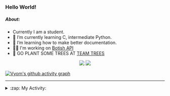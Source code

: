 ### Hello World!

##### About:
- Currently I am a student.
- 🌱 I’m currently learning C, intermediate Python.
- 🌱 I’m learning how to make better documentation.
- 👨‍💻 I'm working on [Botish API](https://github.com/Vyvy-vi/api)
- 🌱 GO PLANT SOME TREES AT [TEAM TREES](https://teamtrees.org/)

<p align="center">
  <a href="https://twitter.com/Vyvy_viM"><img target="_blank" src="https://img.shields.io/badge/twitter%20@Vyvy_viM-0D95E8?style=for-the-badge&logo=twitter&logoColor=white"/></a> 
  <a href="https://vyvy-vi.github.io/portfolio"><img target="_blank" src="https://img.shields.io/badge/-I_love_open_source-green?style=for-the-badge&logo=github&logoColor=black"/></a> 
</p>

[![Vyom's github activity graph](https://activity-graph.herokuapp.com/graph?username=Vyvy-vi)](https://github.com/ashutosh00710/github-readme-activity-graph)

---
<details>
  <summary>:zap: My Activity:</summary>
  
<!--START_SECTION:waka-->
**I'm a Night 🦉** 

```text
🌞 Morning    44 commits     ██░░░░░░░░░░░░░░░░░░░░░░░   7.97% 
🌆 Daytime    130 commits    ██████░░░░░░░░░░░░░░░░░░░   23.55% 
🌃 Evening    185 commits    ████████░░░░░░░░░░░░░░░░░   33.51% 
🌙 Night      193 commits    ████████░░░░░░░░░░░░░░░░░   34.96%

```
📅 **I'm Most Productive on Sunday** 

```text
Monday       46 commits     ██░░░░░░░░░░░░░░░░░░░░░░░   8.33% 
Tuesday      94 commits     ████░░░░░░░░░░░░░░░░░░░░░   17.03% 
Wednesday    74 commits     ███░░░░░░░░░░░░░░░░░░░░░░   13.41% 
Thursday     80 commits     ███░░░░░░░░░░░░░░░░░░░░░░   14.49% 
Friday       53 commits     ██░░░░░░░░░░░░░░░░░░░░░░░   9.6% 
Saturday     70 commits     ███░░░░░░░░░░░░░░░░░░░░░░   12.68% 
Sunday       135 commits    ██████░░░░░░░░░░░░░░░░░░░   24.46%

```


📊 **This Week I Spent My Time On** 

```text
🔥 Editors: 
Vim                      3 hrs 41 mins       █████████████████████████   100.0%

🐱‍💻 Projects: 
TEC-welcome-bot          1 hr 48 mins        ████████████░░░░░░░░░░░░░   48.74% 
commit-your-code-bot     43 mins             █████░░░░░░░░░░░░░░░░░░░░   19.82% 
discord-bot              31 mins             ███░░░░░░░░░░░░░░░░░░░░░░   14.0% 
puzzle-2---elf-coffee-sho19 mins             ██░░░░░░░░░░░░░░░░░░░░░░░   9.01% 
Unknown Project          13 mins             █░░░░░░░░░░░░░░░░░░░░░░░░   5.99%

```


 Last Updated on 05/12/2021
<!--END_SECTION:waka-->
</details>
